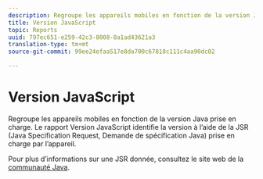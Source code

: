```yaml
---
description: Regroupe les appareils mobiles en fonction de la version Java prise en charge. Le rapport Version JavaScript identifie la version à l’aide de la JSR (Java Specification Request, Demande de spécification Java) prise en charge par l’appareil.
title: Version JavaScript
topic: Reports
uuid: 797ec651-e259-42c3-8008-8a1ad43621a3
translation-type: tm+mt
source-git-commit: 99ee24efaa517e8da700c67818c111c4aa90dc02

---
```



# Version JavaScript

Regroupe les appareils mobiles en fonction de la version Java prise en charge. Le rapport Version JavaScript identifie la version à l’aide de la JSR (Java Specification Request, Demande de spécification Java) prise en charge par l’appareil.

Pour plus d’informations sur une JSR donnée, consultez le site web de la [communauté Java](https://jcp.org/en/jsr/overview).
